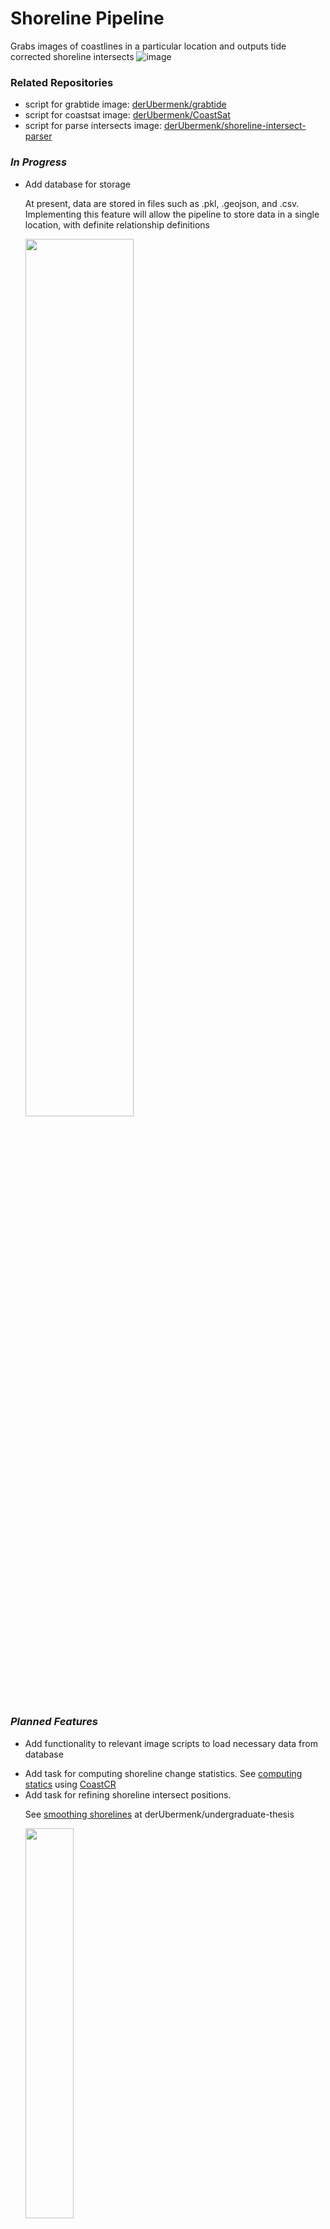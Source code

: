 <h1>Shoreline Pipeline</h1>

Grabs images of coastlines in a particular location and outputs tide corrected shoreline intersects
<img src="https://github.com/user-attachments/assets/04f68437-3ae0-42fd-88cb-85fa74b6b7ad" alt="image"/>


<h3>Related Repositories</h3>
<ul>
  <li>script for grabtide image: <a href="https://github.com/derUbermenk/grabtide">derUbermenk/grabtide</a></li>
  <li>script for coastsat image: <a href="https://github.com/derUbermenk/CoastSat">derUbermenk/CoastSat</a></li>
  <li>script for parse intersects image: <a href="https://github.com/derUbermenk/shoreline-intersect-parser">derUbermenk/shoreline-intersect-parser</a></li>
</ul>

<h3><i>In Progress</i></h3>
<ul>
  <li>Add database for storage
  <p> At present, data are stored in files such as .pkl, .geojson, and .csv. Implementing this feature will allow the pipeline to store data in a single location, with definite relationship definitions </p>
    <img src="https://github.com/derUbermenk/shoreline-pipeline/blob/dev/add-shoreline-db/docs/images/data_model.drawio.png"  style="width: 60%; height: 60%;" />
  
  </li>
</ul>

<h3><i>Planned Features</i></h3>
<ul>
  <li>
    <p>Add functionality to relevant image scripts to load necessary data from database</p>
  </li>
  
  <li> Add task for computing shoreline change statistics. See <a href="https://github.com/derUbermenk/undergraduate-thesis#:~:text=CoastCR%20for%20calculating%20shoreline%20change%20statistics">computing statics</a> using <a href="https://github.com/alejandro-gomez/CoastCR">CoastCR</a>
  </li>
  
  <li> Add task for refining shoreline intersect positions.
  <p>See <a href="https://github.com/derUbermenk/undergraduate-thesis#:~:text=Smoothen%20detected%20shoreline%20traces">smoothing shorelines</a> at derUbermenk/undergraduate-thesis </p>
    <img src="https://github.com/user-attachments/assets/10910468-96bc-447b-a4ad-73818aebbf2b"  style="width: 40%; height: 40%;" />
  </li>
</ul>

<h3><i>Recently implemented</i></h3>
  <ul>
    <li>Use git and repo branches to control program versions used within each task image. At present, this is only implemented in the parse_intersects tasks. Having this in the other tasks would remove the need to rebuild task images
      everytime the program being ran within is updated. Instead a compressed version of the input branch is downloaded once a container is executed
    </li>
    <li> <a href="https://github.com/derUbermenk/shoreline-intersect-parser">derUbermenk/shoreline-intersect-parser</a>: Add task for csv to geojson transformation to enable storing in GIS supported DBs; PostGIS for example.
    <p>See <a href="https://github.com/derUbermenk/undergraduate-thesis#:~:text=Transform%20data%20into%20workable%20formats">Transform into workable formats</a> </p>
      <img src="https://github.com/user-attachments/assets/9cd59fe1-a54d-4f5f-a54a-eb49ca588c61" alt="image"  style="width: 40%; height: 40%;" />
    <p>Implementation now uses shapely instead of the originally planned in-qgis transformation. Writing a new implementation was more straightforward than refactoring the sphagetti that was my old code</p>
    </li>
  </ul>

<h3> This project utilizes the following resources </h3>
<ul>
<li><a href="https://tidesandcurrents.noaa.gov/tide_predictions.html">NOAA Tide Predictions</a> for fetching tide levels to be used for tidal correction</li>
<li><a href="https://github.com/kvos/CoastSat">CoastSat</a> for mapping shoreline positions</li>
<li><a href="https://github.com/derUbermenk/undergraduate-thesis">scripts used as part of my team's undergraduate thesis<a> for preparing necessary input data</li>
</ul>


### Citations

<p>
Gómez-Pazo, A., Payo, A., Paz-Delgado, M.V., Delgadillo-Calzadilla, M.A. (2022). Open Digital Shoreline Analysis System: ODSAS v1.0. Journal of Marine Science and Engineering, 10, 26. DOI: https://doi.org/10.3390/jmse10010026
</p>

<p>
Vos K., Splinter K.D., Harley M.D., Simmons J.A., Turner I.L. (2019). CoastSat: a Google Earth Engine-enabled Python toolkit to extract shorelines from publicly available satellite imagery. Environmental Modelling and Software. 122, 104528. https://doi.org/10.1016/j.envsoft.2019.104528 (Open Access)
</p>
